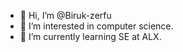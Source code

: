 - 👋 Hi, I’m @Biruk-zerfu
- 👀 I’m interested in computer science.
- 🌱 I’m currently learning SE at ALX.


<!---
Biruk-zerfu/Biruk-zerfu is a ✨ special ✨ repository because its `README.md` (this file) appears on your GitHub profile.
You can click the Preview link to take a look at your changes.
--->
